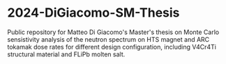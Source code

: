 # 2024-DiGiacomo-SM-Thesis
Public repository for Matteo Di Giacomo's Master's thesis on Monte Carlo sensistivity analysis of the neutron spectrum on HTS magnet and ARC tokamak dose rates for different design configuration, including V4Cr4Ti structural material and FLiPb molten salt.
